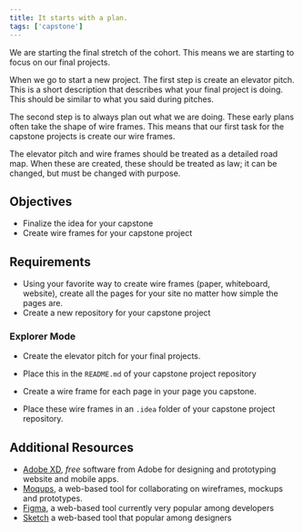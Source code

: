 ```yaml
---
title: It starts with a plan.
tags: ['capstone']
---
```


We are starting the final stretch of the cohort. This means we are starting to
focus on our final projects.

When we go to start a new project. The first step is create an elevator pitch.
This is a short description that describes what your final project is doing.
This should be similar to what you said during pitches.

The second step is to always plan out what we are doing. These early plans often
take the shape of wire frames. This means that our first task for the capstone
projects is create our wire frames.

The elevator pitch and wire frames should be treated as a detailed road map.
When these are created, these should be treated as law; it can be changed, but
must be changed with purpose.

## Objectives

- Finalize the idea for your capstone
- Create wire frames for your capstone project

## Requirements

- Using your favorite way to create wire frames (paper, whiteboard, website),
  create all the pages for your site no matter how simple the pages are.
- Create a new repository for your capstone project

### Explorer Mode

- Create the elevator pitch for your final projects.
- Place this in the `README.md` of your capstone project repository

- Create a wire frame for each page in your page you capstone.
- Place these wire frames in an `.idea` folder of your capstone project
  repository.

## Additional Resources

- [Adobe XD](https://www.adobe.com/products/xd.html), _free_ software from Adobe
  for designing and prototyping website and mobile apps.
- [Moqups](https://moqups.com/), a web-based tool for collaborating on
  wireframes, mockups and prototypes.
- [Figma](https://www.figma.com/), a web-based tool currently very popular among
  developers
- [Sketch](https://www.sketch.com/) a web-based tool that popular among
  designers
